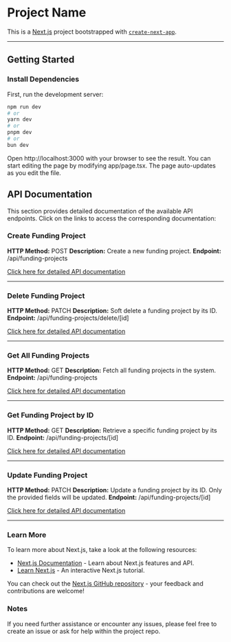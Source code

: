 # Project Name

This is a [Next.js](https://nextjs.org) project bootstrapped with [`create-next-app`](https://nextjs.org/docs/app/api-reference/cli/create-next-app).

---

## Getting Started

### Install Dependencies

First, run the development server:

```bash
npm run dev
# or
yarn dev
# or
pnpm dev
# or
bun dev
```

Open http://localhost:3000 with your browser to see the result.
You can start editing the page by modifying app/page.tsx. The page auto-updates as you edit the file.

## API Documentation

This section provides detailed documentation of the available API endpoints. Click on the links to access the corresponding documentation:

### Create Funding Project

**HTTP Method:** POST
**Description:** Create a new funding project.
**Endpoint:** /api/funding-projects

[Click here for detailed API documentation](./docs/create-funding-project.md)

---

### Delete Funding Project

**HTTP Method:** PATCH
**Description:** Soft delete a funding project by its ID.
**Endpoint:** /api/funding-projects/delete/[id]

[Click here for detailed API documentation](./docs/delete-funding-project.md)

---

### Get All Funding Projects

**HTTP Method:** GET
**Description:** Fetch all funding projects in the system.
**Endpoint:** /api/funding-projects

[Click here for detailed API documentation](./docs/get-all-funding-projects.md)

---

### Get Funding Project by ID

**HTTP Method:** GET
**Description:** Retrieve a specific funding project by its ID.
**Endpoint:** /api/funding-projects/[id]

[Click here for detailed API documentation](./docs/get-funding-project-by-id.md)

---

### Update Funding Project

**HTTP Method:** PATCH
**Description:** Update a funding project by its ID. Only the provided fields will be updated.
**Endpoint:** /api/funding-projects/[id]

[Click here for detailed API documentation](./docs/update-funding-project.md)

---

### Learn More

To learn more about Next.js, take a look at the following resources:

- [Next.js Documentation](https://nextjs.org/docs) - Learn about Next.js features and API.
- [Learn Next.js](https://nextjs.org/learn) - An interactive Next.js tutorial.

You can check out the [Next.js GitHub repository](https://github.com/vercel/next.js) - your feedback and contributions are welcome!

### Notes

If you need further assistance or encounter any issues, please feel free to create an issue or ask for help within the project repo.
